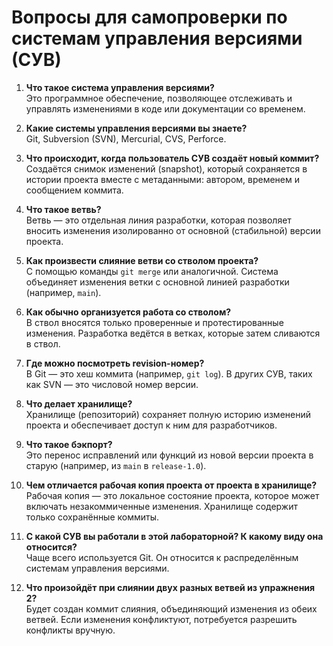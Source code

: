# Вопросы для самопроверки по системам управления версиями (СУВ)

1. **Что такое система управления версиями?**  
   Это программное обеспечение, позволяющее отслеживать и управлять изменениями в коде или документации со временем.

2. **Какие системы управления версиями вы знаете?**  
   Git, Subversion (SVN), Mercurial, CVS, Perforce.

3. **Что происходит, когда пользователь СУВ создаёт новый коммит?**  
   Создаётся снимок изменений (snapshot), который сохраняется в истории проекта вместе с метаданными: автором, временем и сообщением коммита.

4. **Что такое ветвь?**  
   Ветвь — это отдельная линия разработки, которая позволяет вносить изменения изолированно от основной (стабильной) версии проекта.

5. **Как произвести слияние ветви со стволом проекта?**  
   С помощью команды `git merge` или аналогичной. Система объединяет изменения ветки с основной линией разработки (например, `main`).

6. **Как обычно организуется работа со стволом?**  
   В ствол вносятся только проверенные и протестированные изменения. Разработка ведётся в ветках, которые затем сливаются в ствол.

7. **Где можно посмотреть revision-номер?**  
   В Git — это хеш коммита (например, `git log`). В других СУВ, таких как SVN — это числовой номер версии.

8. **Что делает хранилище?**  
   Хранилище (репозиторий) сохраняет полную историю изменений проекта и обеспечивает доступ к ним для разработчиков.

9. **Что такое бэкпорт?**  
   Это перенос исправлений или функций из новой версии проекта в старую (например, из `main` в `release-1.0`).

10. **Чем отличается рабочая копия проекта от проекта в хранилище?**  
    Рабочая копия — это локальное состояние проекта, которое может включать незакоммиченные изменения. Хранилище содержит только сохранённые коммиты.

11. **С какой СУВ вы работали в этой лабораторной? К какому виду она относится?**  
    Чаще всего используется Git. Он относится к распределённым системам управления версиями.

12. **Что произойдёт при слиянии двух разных ветвей из упражнения 2?**  
    Будет создан коммит слияния, объединяющий изменения из обеих ветвей. Если изменения конфликтуют, потребуется разрешить конфликты вручную.
